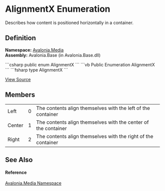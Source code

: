# AlignmentX Enumeration


Describes how content is positioned horizontally in a container.



## Definition
**Namespace:** <a href="N_Avalonia_Media">Avalonia.Media</a>  
**Assembly:** Avalonia.Base (in Avalonia.Base.dll)

<Tabs groupId="api-code-preview">
<TabItem value="csharp" label="C#">
```csharp
public enum AlignmentX
```
</TabItem>
<TabItem value="vb" label="VB">
```vb
Public Enumeration AlignmentX
```
</TabItem>
<TabItem value="fsharp" label="F#">
```fsharp
type AlignmentX
```
</TabItem>
</Tabs>



<a href="https://github.com/AvaloniaUI/Avalonia/tree/master/src/Avalonia.Base/Media/AlignmentX.cs" title="View the source code">View Source</a>



## Members
<table>
<tr>
<td>Left</td>
<td>0</td>
<td>The contents align themselves with the left of the container</td>
</tr>
<tr>
<td>Center</td>
<td>1</td>
<td>The contents align themselves with the center of the container</td>
</tr>
<tr>
<td>Right</td>
<td>2</td>
<td>The contents align themselves with the right of the container</td>
</tr>
</table>

## See Also


#### Reference
<a href="N_Avalonia_Media">Avalonia.Media Namespace</a>  

